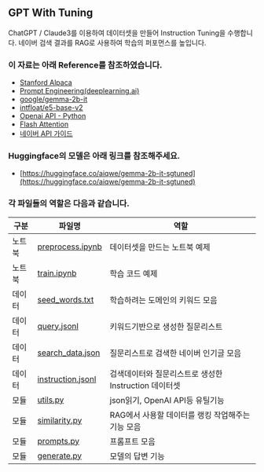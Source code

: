 ## GPT With Tuning
ChatGPT / Claude3를 이용하여 데이터셋을 만들어 Instruction Tuning을 수행합니다.
네이버 검색 결과를 RAG로 사용하여 학습의 퍼포먼스를 높입니다.

### 이 자료는 아래 Reference를 참조하였습니다.
+ [Stanford Alpaca](https://github.com/tatsu-lab/stanford_alpaca)
+ [Prompt Engineering(deeplearning.ai)](https://www.deeplearning.ai/short-courses/chatgpt-prompt-engineering-for-developers)
+ [google/gemma-2b-it](https://huggingface.co/google/gemma-2b-it)
+ [intfloat/e5-base-v2](https://huggingface.co/intfloat/e5-base-v2)
+ [Openai API - Python](https://github.com/openai/openai-python)
+ [Flash Attention](https://github.com/Dao-AILab/flash-attention)
+ [네이버 API 가이드](https://developers.naver.com/docs/common/openapiguide/)

### Huggingface의 모델은 아래 링크를 참조해주세요.
+ [https://huggingface.co/aiqwe/gemma-2b-it-sgtuned](https://huggingface.co/aiqwe/gemma-2b-it-sgtuned)

### 각 파일들의 역할은 다음과 같습니다.
|구분|파일명|역할|
|-|-|-|
|노트북|[preprocess.ipynb](preprocess.ipynb)|데이터셋을 만드는 노트북 예제|
|노트북|[train.ipynb](train.ipynb)|학습 코드 예제|
|데이터|[seed_words.txt](seed_words.txt)|학습하려는 도메인의 키워드 모음|
|데이터|[query.jsonl](query.jsonl)|키워드기반으로 생성한 질문리스트|
|데이터|[search_data.json](search_data.json)|질문리스트로 검색한 네이버 인기글 모음|
|데이터|[instruction.jsonl](instruction.jsonl)|검색데이터와 질문리스트로 생성한 Instruction 데이터셋|
|모듈|[utils.py](utils.py)|json읽기, OpenAI API등 유틸기능|
|모듈|[similarity.py](similarity.py)|RAG에서 사용할 데이터를 랭킹 작업해주는 기능 모음|
|모듈|[prompts.py](prompts.py)|프롬프트 모음|
|모듈|[generate.py](generate.py)|모델의 답변 기능|
